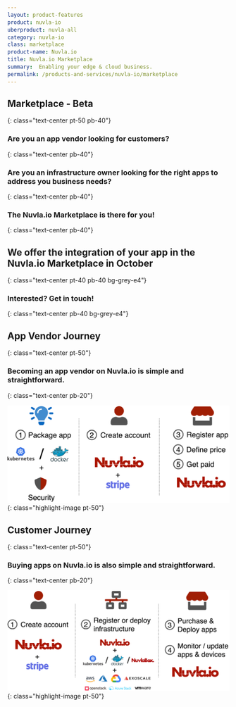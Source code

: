 ```yaml
---
layout: product-features
product: nuvla-io
uberproduct: nuvla-all
category: nuvla-io
class: marketplace
product-name: Nuvla.io
title: Nuvla.io Marketplace
summary:  Enabling your edge & cloud business.
permalink: /products-and-services/nuvla-io/marketplace
---
```


## Marketplace - Beta
{: class="text-center pt-50 pb-40"}

### Are you an app vendor looking for customers? 
{: class="text-center pb-40"}

### Are you an infrastructure owner looking for the right apps to address you business needs? 
{: class="text-center pb-40"}

### The Nuvla.io Marketplace is there for you!
{: class="text-center pb-40"}

## We offer the integration of your app in the Nuvla.io Marketplace in October
{: class="text-center pt-40 pb-40 bg-grey-e4"}
### Interested? Get in touch!
{: class="text-center pb-40 bg-grey-e4"}

## App Vendor Journey
{: class="text-center pt-50"}

### Becoming an app vendor on Nuvla.io is simple and straightforward.
{: class="text-center pb-20"}

![vendor journey](/img/page-product/products/vendor-journey.png)
{: class="highlight-image pt-50"}

## Customer Journey
{: class="text-center pt-50"}

### Buying apps on Nuvla.io is also simple and straightforward.
{: class="text-center pb-20"}

![customer journey](/img/page-product/products/customer-journey.png)
{: class="highlight-image pt-50"}
